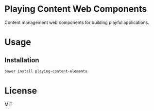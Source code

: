 Playing Content Web Components
==============================

Content management web components for building playful applications.

# Usage

## Installation

```bash
bower install playing-content-elements
```

# License

MIT